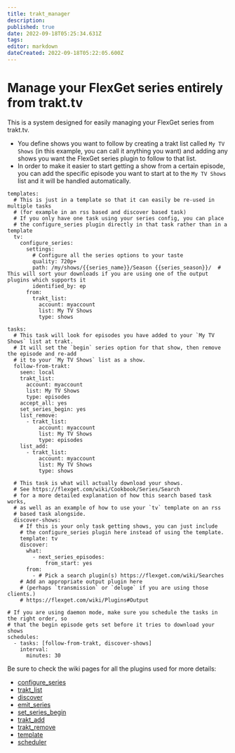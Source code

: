 ```yaml
---
title: trakt_manager
description: 
published: true
date: 2022-09-18T05:25:34.631Z
tags: 
editor: markdown
dateCreated: 2022-09-18T05:22:05.600Z
---
```


# Manage your FlexGet series entirely from trakt.tv

This is a system designed for easily managing your FlexGet series from trakt.tv.

- You define shows you want to follow by creating a trakt list called `My TV Shows` (in this example, you can call it anything you want) and adding any shows you want the FlexGet series plugin to follow to that list.
- In order to make it easier to start getting a show from a certain episode, you can add the specific episode you want to start at to the `My TV Shows` list and it will be handled automatically.

```
templates:
  # This is just in a template so that it can easily be re-used in multiple tasks 
  # (for example in an rss based and discover based task)
  # If you only have one task using your series config, you can place
  # the configure_series plugin directly in that task rather than in a template
  tv:
    configure_series:
      settings:
        # Configure all the series options to your taste
        quality: 720p+
        path: /my/shows/{{series_name}}/Season {{series_season}}/  # This will sort your downloads if you are using one of the output plugins which supports it
        identified_by: ep
      from:
        trakt_list:
          account: myaccount
          list: My TV Shows
          type: shows
  
tasks:
  # This task will look for episodes you have added to your `My TV Shows` list at trakt.
  # It will set the `begin` series option for that show, then remove the episode and re-add 
  # it to your `My TV Shows` list as a show.
  follow-from-trakt:
    seen: local
    trakt_list:
      account: myaccount
      list: My TV Shows
      type: episodes
    accept_all: yes
    set_series_begin: yes
    list_remove:
      - trakt_list:
          account: myaccount
          list: My TV Shows
          type: episodes
    list_add:
      - trakt_list:
          account: myaccount
          list: My TV Shows
          type: shows

  # This task is what will actually download your shows.
  # See https://flexget.com/wiki/Cookbook/Series/Search 
  # for a more detailed explanation of how this search based task works,
  # as well as an example of how to use your `tv` template on an rss
  # based task alongside.
  discover-shows:
    # If this is your only task getting shows, you can just include 
    # the configure_series plugin here instead of using the template.
    template: tv
    discover:
      what:
        - next_series_episodes:
            from_start: yes
      from:
        - # Pick a search plugin(s) https://flexget.com/wiki/Searches
    # Add an appropriate output plugin here 
    # (perhaps `transmission` or `deluge` if you are using those clients.) 
    # https://flexget.com/wiki/Plugins#Output

# If you are using daemon mode, make sure you schedule the tasks in the right order, so
# that the begin episode gets set before it tries to download your shows
schedules:
  - tasks: [follow-from-trakt, discover-shows]
    interval:
      minutes: 30
```

Be sure to check the wiki pages for all the plugins used for more details:
- [configure_series](/Plugins/configure_series)
- [trakt_list](/Plugins/List/trakt_list)
- [discover](/Plugins/discover)
- [emit_series](/Plugins/emit_series)
- [set_series_begin](/Plugins/set_series_begin)
- [trakt_add](/Plugins/trakt_add)
- [trakt_remove](/Plugins/trakt_remove)
- [template](/Plugins/template)
- [scheduler](/Plugins/Daemon/scheduler)